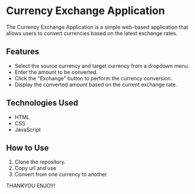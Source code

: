 # Currency Exchange Application

The Currency Exchange Application is a simple web-based application that allows users to convert currencies based on the latest exchange rates.

## Features

- Select the source currency and target currency from a dropdown menu.
- Enter the amount to be converted.
- Click the "Exchange" button to perform the currency conversion.
- Display the converted amount based on the current exchange rate.

## Technologies Used

- HTML
- CSS
- JavaScript

## How to Use

1. Clone the repository.
2. Copy url and use
3. Convert from one currency to another


THANKYOU ENJOY!